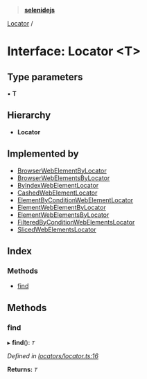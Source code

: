 > **[selenidejs](../README.md)**

[Locator](locator.md) /

# Interface: Locator <**T**>

## Type parameters

▪ **T**

## Hierarchy

* **Locator**

## Implemented by

* [BrowserWebElementByLocator](../classes/browserwebelementbylocator.md)
* [BrowserWebElementsByLocator](../classes/browserwebelementsbylocator.md)
* [ByIndexWebElementLocator](../classes/byindexwebelementlocator.md)
* [CashedWebElementLocator](../classes/cashedwebelementlocator.md)
* [ElementByConditionWebElementLocator](../classes/elementbyconditionwebelementlocator.md)
* [ElementWebElementByLocator](../classes/elementwebelementbylocator.md)
* [ElementWebElementsByLocator](../classes/elementwebelementsbylocator.md)
* [FilteredByConditionWebElementsLocator](../classes/filteredbyconditionwebelementslocator.md)
* [SlicedWebElementsLocator](../classes/slicedwebelementslocator.md)

## Index

### Methods

* [find](locator.md#find)

## Methods

###  find

▸ **find**(): *`T`*

*Defined in [locators/locator.ts:16](https://github.com/knowledgeexpert/selenidejs/blob/master/lib/locators/locator.ts#L16)*

**Returns:** *`T`*